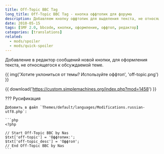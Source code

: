 ```yaml
---
title: Off-Topic BBC Tag
long_title: Off-Topic BBC Tag - кнопка оффтопик для форума
description: Добавляем кнопку оффтопик для выделения текста, не относящегося к теме сообщений.
date: 2010-05-15
tags: [SMF 2.0, bbcode, кнопки, оформление, оффтоп, редактор]
categories: [translations]
related:
  - mods/spoiler
  - mods/quick-spoiler
---
```


Добавление в редактор сообщений новой кнопки, для оформления текста, не относящегося к обсуждаемой теме.

<!-- more -->

{{ img('Хотите уклониться от темы? Используйте оффтоп', 'off-topic.png') }}

{{ download('https://custom.simplemachines.org/index.php?mod=1458') }}

??? Русификация

    Добавить в файл `Themes/default/languages/Modifications.russian-utf8.php`:

    ```php
    <?php

    // Start Off-Topic BBC by Nas
    $txt['off-topic'] = 'Оффтопик:';
    $txt['off-topic_desc'] = 'Оффтоп';
    // End Off-Topic BBC by Nas
    ```
